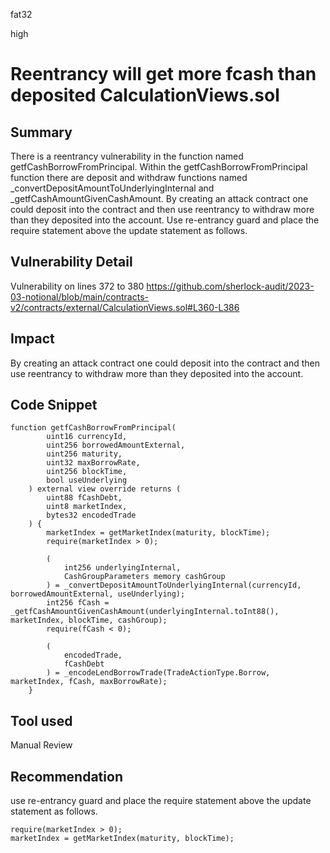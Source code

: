 fat32

high

# Reentrancy will get more fcash than deposited CalculationViews.sol

## Summary
There is a reentrancy vulnerability in the function named getfCashBorrowFromPrincipal. Within the getfCashBorrowFromPrincipal function there are deposit and withdraw functions named _convertDepositAmountToUnderlyingInternal and _getfCashAmountGivenCashAmount. By creating an attack contract one could deposit into the contract and then use reentrancy to withdraw more than they deposited into the account. Use re-entrancy guard and place the require statement above the update statement as follows.
## Vulnerability Detail
Vulnerability on lines 372 to 380
https://github.com/sherlock-audit/2023-03-notional/blob/main/contracts-v2/contracts/external/CalculationViews.sol#L360-L386
## Impact
By creating an attack contract one could deposit into the contract and then use reentrancy to withdraw more than they deposited into the account.
## Code Snippet
```solidity
function getfCashBorrowFromPrincipal(
        uint16 currencyId,
        uint256 borrowedAmountExternal,
        uint256 maturity,
        uint32 maxBorrowRate,
        uint256 blockTime,
        bool useUnderlying
    ) external view override returns (
        uint88 fCashDebt,
        uint8 marketIndex,
        bytes32 encodedTrade
    ) {
        marketIndex = getMarketIndex(maturity, blockTime);
        require(marketIndex > 0);

        (
            int256 underlyingInternal,
            CashGroupParameters memory cashGroup
        ) = _convertDepositAmountToUnderlyingInternal(currencyId, borrowedAmountExternal, useUnderlying);
        int256 fCash = _getfCashAmountGivenCashAmount(underlyingInternal.toInt88(), marketIndex, blockTime, cashGroup);
        require(fCash < 0);

        (
            encodedTrade,
            fCashDebt
        ) = _encodeLendBorrowTrade(TradeActionType.Borrow, marketIndex, fCash, maxBorrowRate);
    }
```
## Tool used
Manual Review
## Recommendation
use re-entrancy guard and place the require statement above the update statement as follows.
```solidity
require(marketIndex > 0);
marketIndex = getMarketIndex(maturity, blockTime);
```